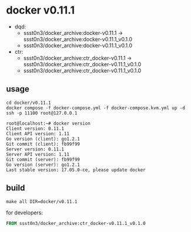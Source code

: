 # docker v0.11.1

* dqd:
    * ssst0n3/docker_archive:docker-v0.11.1 -> ssst0n3/docker_archive:docker-v0.11.1_v0.1.0
    * ssst0n3/docker_archive:docker-v0.11.1_v0.1.0
* ctr:
    * ssst0n3/docker_archive:ctr_docker-v0.11.1 -> ssst0n3/docker_archive:ctr_docker-v0.11.1_v0.1.0
    * ssst0n3/docker_archive:ctr_docker-v0.11.1_v0.1.0

## usage

```shell
cd docker/v0.11.1
docker compose -f docker-compose.yml -f docker-compose.kvm.yml up -d
ssh -p 11100 root@127.0.0.1
```

```shell
root@localhost:~# docker version
Client version: 0.11.1
Client API version: 1.11
Go version (client): go1.2.1
Git commit (client): fb99f99
Server version: 0.11.1
Server API version: 1.11
Git commit (server): fb99f99
Go version (server): go1.2.1
Last stable version: 17.05.0-ce, please update docker
```

## build

```shell
make all DIR=docker/v0.11.1
```

for developers:

```dockerfile
FROM ssst0n3/docker_archive:ctr_docker-v0.11.1_v0.1.0
```